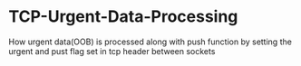 # TCP-Urgent-Data-Processing
How urgent data(OOB) is processed along with push function by setting the urgent and pust flag set in tcp header between sockets

